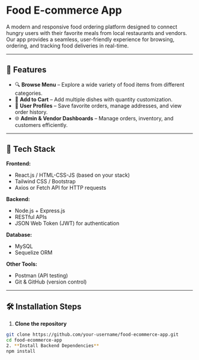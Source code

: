 # Food E-commerce App

A modern and responsive food ordering platform designed to connect hungry users with their favorite meals from local restaurants and vendors. Our app provides a seamless, user-friendly experience for browsing, ordering, and tracking food deliveries in real-time.

---

## 🚀 Features

- 🔍 **Browse Menu** – Explore a wide variety of food items from different categories.
- 🛒 **Add to Cart** – Add multiple dishes with quantity customization.
- 👤 **User Profiles** – Save favorite orders, manage addresses, and view order history.
- 🌐 **Admin & Vendor Dashboards** – Manage orders, inventory, and customers efficiently.

---

## 📱 Tech Stack

**Frontend:**
- React.js / HTML-CSS-JS (based on your stack)
- Tailwind CSS / Bootstrap
- Axios or Fetch API for HTTP requests

**Backend:**
- Node.js + Express.js
- RESTful APIs
- JSON Web Token (JWT) for authentication

**Database:**
- MySQL
- Sequelize ORM

**Other Tools:**
- Postman (API testing)
- Git & GitHub (version control)

---

## 🛠️ Installation Steps

1. **Clone the repository**

```bash
git clone https://github.com/your-username/food-ecommerce-app.git
cd food-ecommerce-app
2. **Install Backend Dependencies**
npm install


